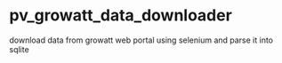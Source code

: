 # pv_growatt_data_downloader
download data from growatt web portal using selenium and parse it into sqlite
